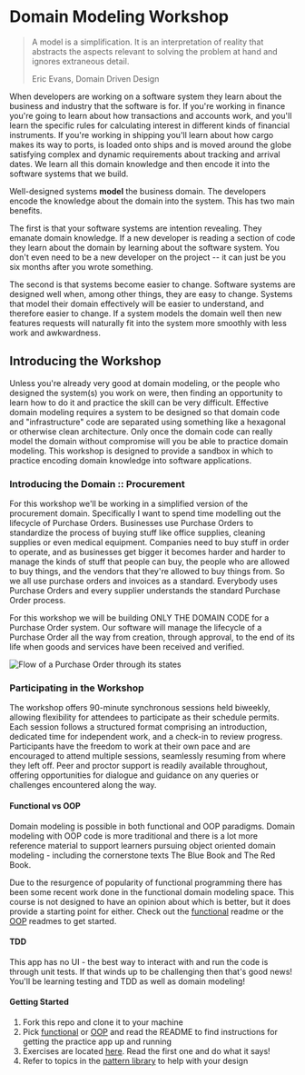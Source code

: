 # Domain Modeling Workshop

> A model is a simplification. It is an interpretation of reality that abstracts the aspects relevant to solving the problem at hand and ignores extraneous detail.
>
> Eric Evans, Domain Driven Design

When developers are working on a software system they learn about the business and industry that the software is for. If you're working in finance you're going to learn about how transactions and accounts work, and you'll learn the specific rules for calculating interest in different kinds of financial instruments. If you're working in shipping you'll learn about how cargo makes its way to ports, is loaded onto ships and is moved around the globe satisfying complex and dynamic requirements about tracking and arrival dates. We learn all this domain knowledge and then encode it into the software systems that we build.

Well-designed systems **model** the business domain. The developers encode the knowledge about the domain into the system. This has two main benefits.

The first is that your software systems are intention revealing. They emanate domain knowledge. If a new developer is reading a section of code they learn about the domain by learning about the software system. You don't even need to be a new developer on the project -- it can just be you six months after you wrote something.

The second is that systems become easier to change. Software systems are designed well when, among other things, they are easy to change. Systems that model their domain effectively will be easier to understand, and therefore easier to change. If a system models the domain well then new features requests will naturally fit into the system more smoothly with less work and awkwardness.

## Introducing the Workshop

Unless you're already very good at domain modeling, or the people who designed the system(s) you work on were, then finding an opportunity to learn how to do it and practice the skill can be very difficult. Effective domain modeling requires a system to be designed so that domain code and "infrastructure" code are separated using something like a hexagonal or otherwise clean architecture. Only once the domain code can really model the domain without compromise will you be able to practice domain modeling. This workshop is designed to provide a sandbox in which to practice encoding domain knowledge into software applications.

### Introducing the Domain :: Procurement

For this workshop we'll be working in a simplified version of the procurement domain. Specifically I want to spend time modelling out the lifecycle of Purchase Orders. Businesses use Purchase Orders to standardize the process of buying stuff like office supplies, cleaning supplies or even medical equipment. Companies need to buy stuff in order to operate, and as businesses get bigger it becomes harder and harder to manage the kinds of stuff that people can buy, the people who are allowed to buy things, and the vendors that they're allowed to buy things from. So we all use purchase orders and invoices as a standard. Everybody uses Purchase Orders and every supplier understands the standard Purchase Order process.

For this workshop we will be building ONLY THE DOMAIN CODE for a Purchase Order system. Our software will manage the lifecycle of a Purchase Order all the way from creation, through approval, to the end of its life when goods and services have been received and verified.

![Flow of a Purchase Order through its states](./PO-lifecycle.png)

### Participating in the Workshop

The workshop offers 90-minute synchronous sessions held biweekly, allowing flexibility for attendees to participate as their schedule permits. Each session follows a structured format comprising an introduction, dedicated time for independent work, and a check-in to review progress. Participants have the freedom to work at their own pace and are encouraged to attend multiple sessions, seamlessly resuming from where they left off. Peer and proctor support is readily available throughout, offering opportunities for dialogue and guidance on any queries or challenges encountered along the way.

#### Functional vs OOP

Domain modeling is possible in both functional and OOP paradigms. Domain modeling with OOP code is more traditional and there is a lot more reference material to support learners pursuing object oriented domain modeling - including the cornerstone texts The Blue Book and The Red Book.

Due to the resurgence of popularity of functional programming there has been some recent work done in the functional domain modeling space. This course is not designed to have an opinion about which is better, but it does provide a starting point for either. Check out the [functional](/functional) readme or the [OOP](/oop) readmes to get started.

#### TDD

This app has no UI - the best way to interact with and run the code is through unit tests. If that winds up to be challenging then that's good news! You'll be learning testing and TDD as well as domain modeling!

#### Getting Started

1. Fork this repo and clone it to your machine
1. Pick [functional](/functional) or [OOP](/oop) and read the README to find instructions for getting the practice app up and running
1. Exercises are located [here](/exercises). Read the first one and do what it says!
1. Refer to topics in the [pattern library](/pattern-library/) to help with your design
